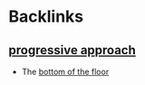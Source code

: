 
# Backlinks
## [progressive approach](<progressive approach.md>)
- The [bottom of the floor](<bottom of the floor.md>)

